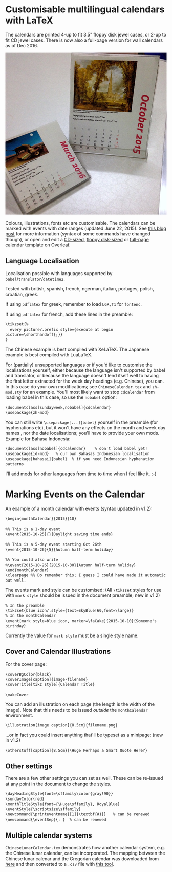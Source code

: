 # Customisable multilingual calendars with LaTeX

The calendars are printed 4-up to fit 3.5" floppy disk jewel cases, or 2-up to fit CD jewel cases. There is now also a full-page version for wall calendars as of Dec 2016.

![actual.jpg](img/actual.jpg)

Colours, illustrations, fonts etc are customisable. The calendars can be marked with events with date ranges (updated June 22, 2015). See [this blog post](https://www.overleaf.com/blog/217-a-multilingual-customisable-cd-slash-floppy-disk-jewel-case-calendar-with-latex) for more information (syntax of some commands have changed though),
or open and edit a [CD-sized](https://www.overleaf.com/read/htkctjjgmxjx), [floppy disk-sized](https://www.overleaf.com/read/vtqtzgbcvmbg) or [full-page](https://www.overleaf.com/read/csttbxxjydvz) calendar template on Overleaf.


## Language Localisation

Localisation possible with languages supported by `babel`/`translator`/`datetime2`.

Tested with british, spanish, french, ngerman, italian, portuges, polish, croatian, greek.

If using `pdflatex` for greek, remember to load `LGR,T1` for `fontenc`.

If using `pdflatex` for french, add these lines in the preamble:

````
\tikzset{%
  every picture/.prefix style={execute at begin picture=\shorthandoff{;}}
}
````

The Chinese example is best compiled with XeLaTeX. The Japanese example is best compiled with LuaLaTeX.

For (partially) unsupported languages or if you'd like to customise the localisations yourself, either because the language isn't supported by babel and translator, or because the language doesn't lend itself well to having the first letter extracted for the week day headings (e.g. Chinese), you can. In this case do your own modifications; see `ChineseCalendar.tex` and `zh-mod.sty` for an example. You'll most likely want to stop `cdcalendar` from loading babel in this case, so use the `nobabel` option:

    \documentclass[sundayweek,nobabel]{cdcalendar}
    \usepackage{zh-mod}

You can still write `\usepackage[...]{babel}` yourself in the preamble (for hyphenations etc), but it won't have any effects on the month and week day names , nor the date localisations; you'll have to provide your own mods. Example for Bahasa Indonesia:

    \documentclass[nobabel]{cdcalendar}    % don't load babel yet!
    \usepackage{id-mod}   % our own Bahasas Indonesian localisation
    \usepackage[bahasai]{babel}  % if you need Indonesian hyphenation patterns


I'll add mods for other languages from time to time when I feel like it. ;-)

# Marking Events on the Calendar

An example of a month calendar with events (syntax updated in v1.2):

    \begin{monthCalendar}{2015}{10}

    %% This is a 1-day event
    \event{2015-10-25}{}{Daylight saving time ends}

    %% This is a 5-day event starting Oct 26th
    \event{2015-10-26}{5}{Autumn half-term holiday}

    %% You could also write
    %\event{2015-10-26}{2015-10-30}{Autumn half-term holiday}
    \end{monthCalendar}
    \clearpage %% Do remember this; I guess I could have made it automatic but well.

The events mark and style can be customised: (All `\tikzset` styles for use with
`mark style` should be issued in the document preamble; new in v1.2)

    % In the preamble
    \tikzset{blue icon/.style={text=SkyBlue!60,font=\large}}
    % In the monthCalendar
    \event[mark style=blue icon, marker=\faCake]{2015-10-10}{Someone's birthday}

Currently the value for `mark style` must be a single style name.


## Cover and Calendar Illustrations

For the cover page:

    \coverBgColor{black}
    \coverImage[caption]{image-filename}
    \coverTitle[tikz style]{Calendar Title}

    \makeCover


You can add an illustration on each page (the length is the width of the image). Note that this needs to be issued _outside_ the `monthCalendar` environment.

    \illustration[image caption]{8.5cm}{filename.png}

...or in fact you could insert anything that'll be typeset as a minipage: (new in v1.2)

    \otherstuff[caption]{8.5cm}{\Huge Perhaps a Smart Quote Here?}


## Other settings

There are a few other settings you can set as well. These can be re-issued at any point in the document to change the styles.

    \dayHeadingStyle{font=\sffamily\color{gray!90}}
    \sundayColor{red}
    \monthTitleStyle{font={\Huge\sffamily}, RoyalBlue}
    \eventStyle{\scriptsize\sffamily}
    \newcommand{\printeventname}[1]{\textbf{#1}}   % can be renewed
    \newcommand{\eventSep}{: }  % can be renewed

## Multiple calendar systems

`ChineseLunarCalendar.tex` demonstrates how another calendar system, e.g. the Chinese lunar calendar, can be incorporated. The mapping between the Chinese lunar calenar and the Gregorian calendar was downloaded from [here](https://github.com/infinet/lunar-calendar/blob/master/chinese_lunar_prev_year_next_year.ics) and then converted to a `.csv` file with [this tool](https://www.indigoblue.eu/ics2csv/).
